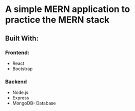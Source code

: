 # A simple MERN application to practice the MERN stack

## Built With:

### Frontend:
- React
- Bootstrap

### Backend
- Node.js
- Express
- MongoDB- Database
